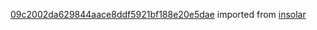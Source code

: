 [09c2002da629844aace8ddf5921bf188e20e5dae](https://github.com/insolar/insolar/commit/09c2002da629844aace8ddf5921bf188e20e5dae) imported from [insolar](https://github.com/insolar/insolar)
